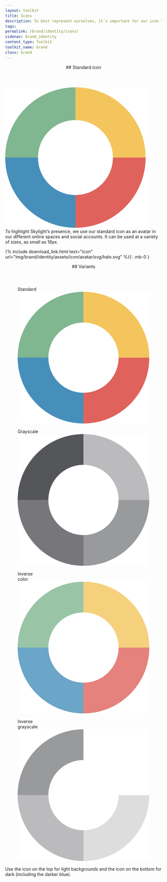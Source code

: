 ```yaml
---
layout: toolkit
title: Icons
description: To best represent ourselves, it’s important for our icon to be accurately and consistently rendered. This ensures that our audience recognizes our brand across various contexts.
tags:
permalink: /brand/identity/icons/
sidenav: brand_identity
content_type: Toolkit
toolkit_name: brand
class: brand
---
```


<div class="brand__content-section grid">
  <header class="grid__heading" markdown="1">
## Standard icon
  </header>
  <div class="grid__image section__img p-5">
    <img class="w-25" src="/img/brand/identity/icons/intro.svg" alt="Skylight icon">
  </div>
  <div class="grid__content" markdown="1">
To highlight Skylight’s presence, we use our standard icon as an avatar in our different online spaces and social accounts. It can be used at a variety of sizes, as small as 16px.

{% include download_link.html
  text="icon"
  url="img/brand/identity/assets/icon/avatar/svg/halo.svg"
%}{: .mb-0 }
  </div>
</div>

<div class="brand__content-section grid">
  <header class="grid__heading" markdown="1">
## Variants
  </header>
  <div class="grid__image">
  <div class="section__img d-flex flex-column">
    <div class="d-flex justify-content-evenly">
      <figure class="brand--logo-variant d-flex flex-column mb-0">
        <figcaption class="caption">Standard</figcaption>
        <img class="pt-5" src="/img/brand/identity/assets/icon/avatar/svg/halo.svg" alt="Skylight icon">
      </figure>
      <figure class="brand--logo-variant d-flex flex-column mb-0">
        <figcaption class="caption">Grayscale</figcaption>
        <img class="pt-5" src="/img/brand/identity/assets/icon/avatar/svg/halo-grayscale.svg" alt="Skylight icon grayscale">
      </figure>
    </div>
    <div class="d-flex bg-gray-darker justify-content-evenly">
      <figure class="brand--logo-variant d-flex flex-column mb-0">
        <figcaption class="caption text-white">Inverse <br>color</figcaption>
        <img class="pt-5" src="/img/brand/identity/assets/icon/avatar/svg/halo-inverse.svg" alt="Skylight icon inverse">
      </figure>
      <figure class="brand--logo-variant d-flex flex-column mb-0">
        <figcaption class="caption text-white">Inverse <br>grayscale</figcaption>
        <img class="pt-5" src="/img/brand/identity/assets/icon/avatar/svg/halo-grayscale-inverse.svg" alt="Skylight icon grayscale inverse">
      </figure>
    </div>
  </div>
  </div>
  <div class="grid__content" markdown="1">
Use the icon on the top for light backgrounds and the icon on the bottom for dark (including the darker blue).
  </div>
</div>
